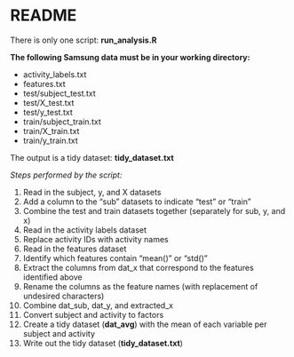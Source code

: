 README
================

There is only one script: **run\_analysis.R**

**The following Samsung data must be in your working directory:**

-   activity\_labels.txt
-   features.txt
-   test/subject\_test.txt
-   test/X\_test.txt
-   test/y\_test.txt
-   train/subject\_train.txt
-   train/X\_train.txt
-   train/y\_train.txt

The output is a tidy dataset: **tidy\_dataset.txt**

*Steps performed by the script:*

1.  Read in the subject, y, and X datasets
2.  Add a column to the “sub” datasets to indicate “test” or “train”
3.  Combine the test and train datasets together (separately for sub, y,
    and x)
4.  Read in the activity labels dataset
5.  Replace activity IDs with activity names
6.  Read in the features dataset
7.  Identify which features contain “mean()” or “std()”
8.  Extract the columns from dat\_x that correspond to the features
    identified above
9.  Rename the columns as the feature names (with replacement of
    undesired characters)
10. Combine dat\_sub, dat\_y, and extracted\_x
11. Convert subject and activity to factors
12. Create a tidy dataset (**dat\_avg**) with the mean of each variable
    per subject and activity
13. Write out the tidy dataset (**tidy\_dataset.txt**)
